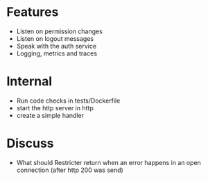 # Features
* Listen on permission changes
* Listen on logout messages
* Speak with the auth service
* Logging, metrics and traces

# Internal
* Run code checks in tests/Dockerfile
* start the http server in http
* create a simple handler

# Discuss
* What should Restricter return when an error happens in an open connection (after http 200 was send)